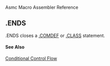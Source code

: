 Asmc Macro Assembler Reference

## .ENDS

.ENDS closes a [.COMDEF](dot-comdef.md) or [.CLASS](dot-class.md) statement.

#### See Also

[Conditional Control Flow](conditional-control-flow.md)
